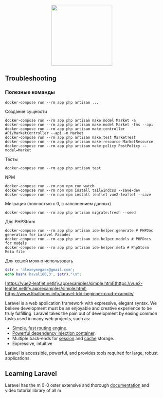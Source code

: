 <p align="center"><img src="https://image.flaticon.com/icons/png/512/2103/2103676.png" width="200"></p>

## Troubleshooting

### Полезные команды

```shell script
docker-compose run --rm app php artisan ...
```

Создание сущности
```shell script
docker-compose run --rm app php artisan make:model Market -a
docker-compose run --rm app php artisan make:model Market -fms --api
docker-compose run --rm app php artisan make:controller API/MarketController --api -m Market
docker-compose run --rm app php artisan make:test MarketTest
docker-compose run --rm app php artisan make:resource MarketResource
docker-compose run --rm app php artisan make:policy PostPolicy --model=Market
```

Тесты
```shell script
docker-compose run --rm app php artisan test
```

NPM
```shell script
docker-compose run --rm npm npm run watch
docker-compose run --rm npm npm install tailwindcss --save-dev
docker-compose run --rm npm npm install leaflet vue2-leaflet --save
```

Миграция (полностью с 0, с заполнением данных)
```shell script
docker-compose run --rm app php artisan migrate:fresh --seed
```

Для PHPStorm
```shell script
docker-compose run --rm app php artisan ide-helper:generate # PHPDoc generation for Laravel Facades
docker-compose run --rm app php artisan ide-helper:models # PHPDocs for models
docker-compose run --rm app php artisan ide-helper:meta # PhpStorm Meta file
```

Для хешей можно использовать 
```php
$str = 'alexeymegaex@gmail.com';
echo hash('haval160,3', $str)."\n";
```

[https://vue2-leaflet.netlify.app/examples/simple.html](https://vue2-leaflet.netlify.app/examples/simple.html)
https://www.5balloons.info/laravel-tdd-beginner-crud-example/


Laravel is a web application framework with expressive, elegant syntax. We believe development must be an enjoyable and creative experience to be truly fulfilling. Laravel takes the pain out of development by easing common tasks used in many web projects, such as:

- [Simple, fast routing engine](https://laravel.com/docs/routing).
- [Powerful dependency injection container](https://laravel.com/docs/container).
- Multiple back-ends for [session](https://laravel.com/docs/session) and [cache](https://laravel.com/docs/cache) storage.
- Expressive, intuitive

Laravel is accessible, powerful, and provides tools required for large, robust applications.

## Learning Laravel

Laravel has the m 0-0 oster extensive and thorough [documentation](https://laravel.com/docs) and video tutorial library of all m

